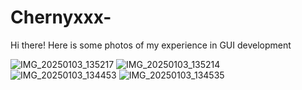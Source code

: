 # Chernyxxx-
Hi there! Here is some photos of my experience in GUI development

![IMG_20250103_135217](https://github.com/user-attachments/assets/ee33ba68-c7e1-4765-b2d8-8ed25374a1bc)
![IMG_20250103_135214](https://github.com/user-attachments/assets/b2f63fad-4252-43a9-b0d9-bb3f5d7db36b)
![IMG_20250103_134453](https://github.com/user-attachments/assets/2fee7ca1-326b-4129-8e3e-3da2c6034d76)
![IMG_20250103_134535](https://github.com/user-attachments/assets/fd784aa3-f43a-4d57-9c6e-a30c4ae3019f)
